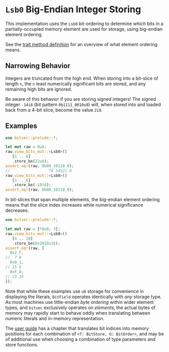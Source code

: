 # `Lsb0` Big-Endian Integer Storing

This implementation uses the `Lsb0` bit-ordering to determine *which* bits in a
partially-occupied memory element are used for storage, using big-endian element
ordering.

See the [trait method definition][orig] for an overview of what element ordering
means.

## Narrowing Behavior

Integers are truncated from the high end. When storing into a bit-slice of
length `n`, the `n` least numerically significant bits are stored, and any
remaining high bits are ignored.

Be aware of this behavior if you are storing signed integers! The signed integer
`-14i8` (bit pattern `0b1111_0010u8`) will, when stored into and loaded back
from a 4-bit slice, become the value `2i8`.

## Examples

```rust
use bitvec::prelude::*;

let mut raw = 0u8;
raw.view_bits_mut::<Lsb0>()
   [1 .. 6]
   .store_be(22u8);
assert_eq!(raw, 0b00_10110_0);
//                 76 54321 0
raw.view_bits_mut::<Lsb0>()
   [1 .. 6]
   .store_be(-10i8);
assert_eq!(raw, 0b00_10110_0);
```

In bit-slices that span multiple elements, the big-endian element ordering means
that the slice index increases while numerical significance decreases:

```rust
use bitvec::prelude::*;

let mut raw = [!0u8; 3];
raw.view_bits_mut::<Lsb0>()
   [4 .. 20]
   .store_be(0x2018u16);
assert_eq!(raw, [
  0x2_F,
//  7 0
  0x0_1,
// 15 8
  0xF_8,
// 23 16
]);
```

Note that while these examples use `u8` storage for convenience in displaying
the literals, `BitField` operates identically with *any* storage type. As most
machines use little-endian *byte ordering* within wider element types, and
`bitvec` exclusively operates on *elements*, the actual bytes of memory may
rapidly start to behave oddly when translating between numeric literals and
in-memory representation.

The [user guide] has a chapter that translates bit indices into memory positions
for each combination of `<T: BitStore, O: BitOrder>`, and may be of additional
use when choosing a combination of type parameters and store functions.

[orig]: crate::field::BitField::store_be
[user guide]: https://ferrilab.github.io/bitvec/memory-layout
